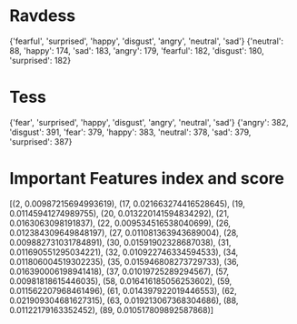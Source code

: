 # Ravdess
{'fearful', 'surprised', 'happy', 'disgust', 'angry', 'neutral', 'sad'}
{'neutral': 88, 'happy': 174, 'sad': 183, 'angry': 179, 'fearful': 182, 'disgust': 180, 'surprised': 182}

# Tess
{'fear', 'surprised', 'happy', 'disgust', 'angry', 'neutral', 'sad'}
{'angry': 382, 'disgust': 391, 'fear': 379, 'happy': 383, 'neutral': 378, 'sad': 379, 'surprised': 387}  

# Important Features index and score
[(2, 0.00987215694993619), (17, 0.021663274416528645), (19, 0.01145941274989755), (20, 0.013220141594834292), (21, 0.0163063098191837), (22, 0.009534516538040699), (26, 0.012384309649848197), (27, 0.011081363943689004), (28, 0.009882731031784891), (30, 0.01591902328687038), (31, 0.011690551295034221), (32, 0.010922746334594533), (34, 0.011806004519302235), (35, 0.015946808273729733), (36, 0.016390006198941418), (37, 0.01019725289294567), (57, 0.00981818615446035), (58, 0.016416185056253602), (59, 0.011562207968461496), (61, 0.014397922019446553), (62, 0.021909304681627315), (63, 0.019213067368304686), (88, 0.01122179163352452), (89, 0.010517809892587868)]